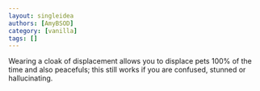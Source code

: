 ```yaml
---
layout: singleidea
authors: [AmyBSOD]
category: [vanilla]
tags: []
---
```

Wearing a cloak of displacement allows you to displace pets 100% of the time and also peacefuls; this still works if you are confused, stunned or hallucinating.
